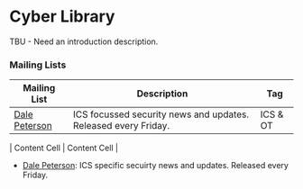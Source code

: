 # Cyber Library

TBU - Need an introduction description. 

### Mailing Lists


| Mailing List  | Description | Tag          |
| ------------- | ------------- |---------|
| [Dale Peterson](https://dale-peterson.com/digital-bond-archives/)  | ICS focussed security news and updates. Released every Friday.  | ICS & OT |




| Content Cell  | Content Cell  |



- [Dale Peterson](https://dale-peterson.com/digital-bond-archives/): ICS specific secuirty news and updates. Released every Friday. 
